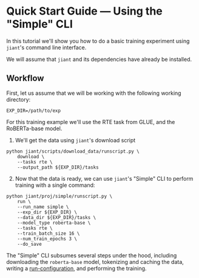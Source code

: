 # Quick Start Guide — Using the "Simple" CLI

In this tutorial we'll show you how to do a basic training experiment using `jiant`'s command line interface.

We will assume that `jiant` and its dependencies have already be installed.

## Workflow

First, let us assume that we will be working with the following working directory:
```
EXP_DIR=/path/to/exp
```

For this training example we'll use the RTE task from GLUE, and the RoBERTa-base model. 

1. We'll get the data using `jiant`'s download script
```
python jiant/scripts/download_data/runscript.py \
    download \
    --tasks rte \
    --output_path ${EXP_DIR}/tasks
```

2. Now that the data is ready, we can use `jiant`'s "Simple" CLI to perform training with a single command:
```
python jiant/proj/simple/runscript.py \
    run \
    --run_name simple \
    --exp_dir ${EXP_DIR} \
    --data_dir ${EXP_DIR}/tasks \
    --model_type roberta-base \
    --tasks rte \
    --train_batch_size 16 \
    --num_train_epochs 3 \
    --do_save
```

The "Simple" CLI subsumes several steps under the hood, including downloading the `roberta-base` model, tokenizing and caching the data, writing a [run-configuration](../general/in_depth_into.md#write-run-config), and performing the training. 

